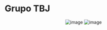 # Grupo TBJ

<div align="center">
  
![image](https://user-images.githubusercontent.com/97049417/159553621-ffc4152c-f2b4-49ea-9eda-d29227c6f89c.png)
![image](https://user-images.githubusercontent.com/97049417/159553542-de582135-1bfe-4db1-9f1e-20ec1ae16fc4.png)
  
</div>
